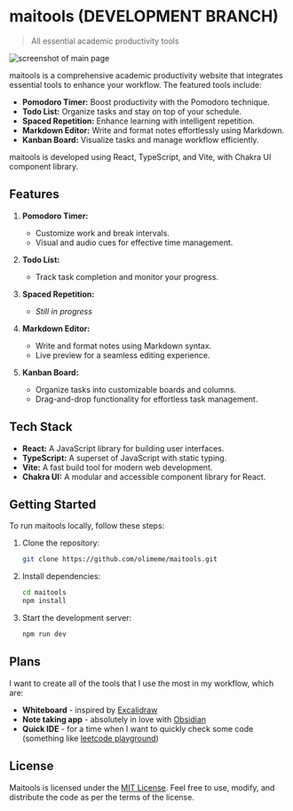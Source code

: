 # maitools (DEVELOPMENT BRANCH)

> All essential academic productivity tools

![screenshot of main page](https://github.com/olimeme/maitools/assets/39192645/d2107e2e-e9ec-469e-90cc-d01e54bebd75)

maitools is a comprehensive academic productivity website that integrates essential tools to enhance your workflow. The featured tools include:

- **Pomodoro Timer:** Boost productivity with the Pomodoro technique.
- **Todo List:** Organize tasks and stay on top of your schedule.
- **Spaced Repetition:** Enhance learning with intelligent repetition.
- **Markdown Editor:** Write and format notes effortlessly using Markdown.
- **Kanban Board:** Visualize tasks and manage workflow efficiently.

maitools is developed using React, TypeScript, and Vite, with Chakra UI component library.

## Features

1. **Pomodoro Timer:**
   - Customize work and break intervals.
   - Visual and audio cues for effective time management.

2. **Todo List:**
   - Track task completion and monitor your progress.

3. **Spaced Repetition:**
   - *Still in progress*

4. **Markdown Editor:**
   - Write and format notes using Markdown syntax.
   - Live preview for a seamless editing experience.

5. **Kanban Board:**
   - Organize tasks into customizable boards and columns.
   - Drag-and-drop functionality for effortless task management.

## Tech Stack

- **React:** A JavaScript library for building user interfaces.
- **TypeScript:** A superset of JavaScript with static typing.
- **Vite:** A fast build tool for modern web development.
- **Chakra UI:** A modular and accessible component library for React.

## Getting Started

To run maitools locally, follow these steps:

1. Clone the repository:

   ```bash
   git clone https://github.com/olimeme/maitools.git
   ```

2. Install dependencies:

   ```bash
   cd maitools
   npm install
   ```

3. Start the development server:

   ```bash
   npm run dev
   ```

## Plans
I want to create all of the tools that I use the most in my workflow, which are:
- **Whiteboard** - inspired by [Excalidraw](https://excalidraw.com/)
- **Note taking app** - absolutely in love with [Obsidian](https://obsidian.md/)
- **Quick IDE** - for a time when I want to quickly check some code (something like [leetcode playground](https://leetcode.com/playground/))

## License

Maitools is licensed under the [MIT License](LICENSE.md). Feel free to use, modify, and distribute the code as per the terms of the license.
